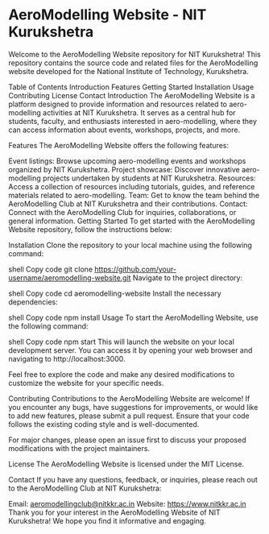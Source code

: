 # AeroModelling Website - NIT Kurukshetra
Welcome to the AeroModelling Website repository for NIT Kurukshetra! This repository contains the source code and related files for the AeroModelling website developed for the National Institute of Technology, Kurukshetra.

Table of Contents
Introduction
Features
Getting Started
Installation
Usage
Contributing
License
Contact
Introduction
The AeroModelling Website is a platform designed to provide information and resources related to aero-modelling activities at NIT Kurukshetra. It serves as a central hub for students, faculty, and enthusiasts interested in aero-modelling, where they can access information about events, workshops, projects, and more.

Features
The AeroModelling Website offers the following features:

Event listings: Browse upcoming aero-modelling events and workshops organized by NIT Kurukshetra.
Project showcase: Discover innovative aero-modelling projects undertaken by students at NIT Kurukshetra.
Resources: Access a collection of resources including tutorials, guides, and reference materials related to aero-modelling.
Team: Get to know the team behind the AeroModelling Club at NIT Kurukshetra and their contributions.
Contact: Connect with the AeroModelling Club for inquiries, collaborations, or general information.
Getting Started
To get started with the AeroModelling Website repository, follow the instructions below:

Installation
Clone the repository to your local machine using the following command:

shell
Copy code
git clone https://github.com/your-username/aeromodelling-website.git
Navigate to the project directory:

shell
Copy code
cd aeromodelling-website
Install the necessary dependencies:

shell
Copy code
npm install
Usage
To start the AeroModelling Website, use the following command:

shell
Copy code
npm start
This will launch the website on your local development server. You can access it by opening your web browser and navigating to http://localhost:3000.

Feel free to explore the code and make any desired modifications to customize the website for your specific needs.

Contributing
Contributions to the AeroModelling Website are welcome! If you encounter any bugs, have suggestions for improvements, or would like to add new features, please submit a pull request. Ensure that your code follows the existing coding style and is well-documented.

For major changes, please open an issue first to discuss your proposed modifications with the project maintainers.

License
The AeroModelling Website is licensed under the MIT License.

Contact
If you have any questions, feedback, or inquiries, please reach out to the AeroModelling Club at NIT Kurukshetra:

Email: aeromodellingclub@nitkkr.ac.in
Website: https://www.nitkkr.ac.in
Thank you for your interest in the AeroModelling Website of NIT Kurukshetra! We hope you find it informative and engaging.
